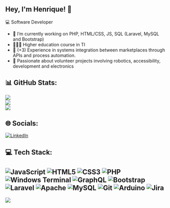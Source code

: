 ## Hey, I'm Henrique! 👋


💻 Software Developer 

- 🔭 I’m currently working on PHP, HTML/CSS, JS, SQL (Laravel, MySQL and Bootstrap)
- 👩🏻‍🎓 Higher education course in TI
- 💼 (+3) Experience in systems integration between marketplaces through APIs and process automation.
- 🎨 Passionate about volunteer projects involving robotics, accessibility, development and electronics

## 📊 GitHub Stats:
![](https://github-readme-stats.vercel.app/api?username=henriquebdev&theme=dark&hide_border=true&include_all_commits=false&count_private=false)<br/>
![](https://github-readme-streak-stats.herokuapp.com/?user=henriquebdev&theme=dark&hide_border=true)<br/>
![](https://github-readme-stats.vercel.app/api/top-langs/?username=henriquebdev&theme=dark&hide_border=true&include_all_commits=false&count_private=false&layout=compact)

## 🌐 Socials:
[![LinkedIn](https://img.shields.io/badge/LinkedIn-%230077B5.svg?logo=linkedin&logoColor=white)](https://linkedin.com/in/https://www.linkedin.com/in/henriquedevbr/) 

## 💻 Tech Stack:
![JavaScript](https://img.shields.io/badge/javascript-%23323330.svg?style=for-the-badge&logo=javascript&logoColor=%23F7DF1E) ![HTML5](https://img.shields.io/badge/html5-%23E34F26.svg?style=for-the-badge&logo=html5&logoColor=white) ![CSS3](https://img.shields.io/badge/css3-%231572B6.svg?style=for-the-badge&logo=css3&logoColor=white) ![PHP](https://img.shields.io/badge/php-%23777BB4.svg?style=for-the-badge&logo=php&logoColor=white) ![Windows Terminal](https://img.shields.io/badge/Windows%20Terminal-%234D4D4D.svg?style=for-the-badge&logo=windows-terminal&logoColor=white) ![GraphQL](https://img.shields.io/badge/-GraphQL-E10098?style=for-the-badge&logo=graphql&logoColor=white) ![Bootstrap](https://img.shields.io/badge/bootstrap-%238511FA.svg?style=for-the-badge&logo=bootstrap&logoColor=white) ![Laravel](https://img.shields.io/badge/laravel-%23FF2D20.svg?style=for-the-badge&logo=laravel&logoColor=white) ![Apache](https://img.shields.io/badge/apache-%23D42029.svg?style=for-the-badge&logo=apache&logoColor=white) ![MySQL](https://img.shields.io/badge/mysql-4479A1.svg?style=for-the-badge&logo=mysql&logoColor=white) ![Git](https://img.shields.io/badge/git-%23F05033.svg?style=for-the-badge&logo=git&logoColor=white) ![Arduino](https://img.shields.io/badge/-Arduino-00979D?style=for-the-badge&logo=Arduino&logoColor=white) ![Jira](https://img.shields.io/badge/jira-%230A0FFF.svg?style=for-the-badge&logo=jira&logoColor=white)
---
[![](https://visitcount.itsvg.in/api?id=henriquebdev&icon=0&color=0)](https://visitcount.itsvg.in)

<!-- Proudly created with GPRM ( https://gprm.itsvg.in ) -->
